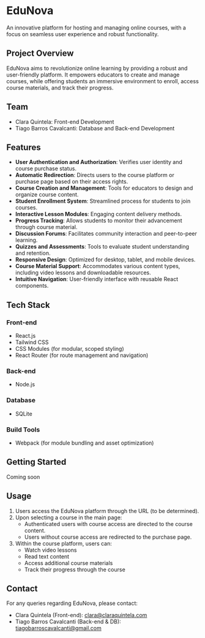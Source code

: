 # EduNova

An innovative platform for hosting and managing online courses, with a focus on seamless user experience and robust functionality.

## Project Overview

EduNova aims to revolutionize online learning by providing a robust and user-friendly platform. It empowers educators to create and manage courses, while offering students an immersive environment to enroll, access course materials, and track their progress.

## Team

- Clara Quintela: Front-end Development
- Tiago Barros Cavalcanti: Database and Back-end Development

## Features

- **User Authentication and Authorization**: Verifies user identity and course purchase status.
- **Automatic Redirection**: Directs users to the course platform or purchase page based on their access rights.
- **Course Creation and Management**: Tools for educators to design and organize course content.
- **Student Enrollment System**: Streamlined process for students to join courses.
- **Interactive Lesson Modules**: Engaging content delivery methods.
- **Progress Tracking**: Allows students to monitor their advancement through course material.
- **Discussion Forums**: Facilitates community interaction and peer-to-peer learning.
- **Quizzes and Assessments**: Tools to evaluate student understanding and retention.
- **Responsive Design**: Optimized for desktop, tablet, and mobile devices.
- **Course Material Support**: Accommodates various content types, including video lessons and downloadable resources.
- **Intuitive Navigation**: User-friendly interface with reusable React components.

## Tech Stack

### Front-end

- React.js
- Tailwind CSS
- CSS Modules (for modular, scoped styling)
- React Router (for route management and navigation)

### Back-end

- Node.js

### Database

- SQLite

### Build Tools

- Webpack (for module bundling and asset optimization)

## Getting Started

Coming soon

## Usage

1. Users access the EduNova platform through the URL (to be determined).
2. Upon selecting a course in the main page:
   - Authenticated users with course access are directed to the course content.
   - Users without course access are redirected to the purchase page.
3. Within the course platform, users can:
   - Watch video lessons
   - Read text content
   - Access additional course materials
   - Track their progress through the course

## Contact

For any queries regarding EduNova, please contact:

- Clara Quintela (Front-end): clara@claraquintela.com
- Tiago Barros Cavalcanti (Back-end & DB): tiagobarroscavalcanti@gmail.com
